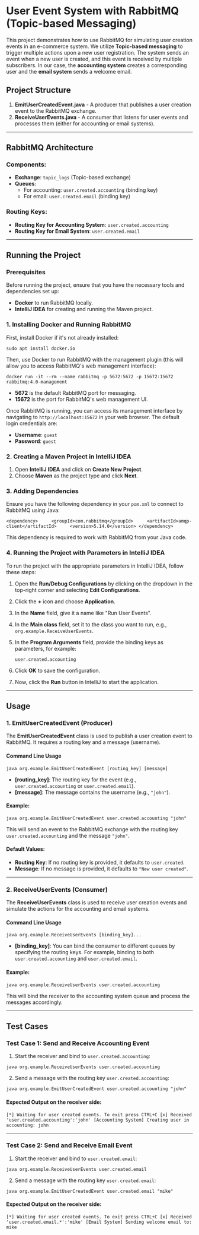 User Event System with RabbitMQ (Topic-based Messaging)
=======================================================

This project demonstrates how to use RabbitMQ for simulating user creation events in an e-commerce system. We utilize **Topic-based messaging** to trigger multiple actions upon a new user registration. The system sends an event when a new user is created, and this event is received by multiple subscribers. In our case, the **accounting system** creates a corresponding user and the **email system** sends a welcome email.

Project Structure
-----------------

1.  **EmitUserCreatedEvent.java** - A producer that publishes a user creation event to the RabbitMQ exchange.
2.  **ReceiveUserEvents.java** - A consumer that listens for user events and processes them (either for accounting or email systems).

* * * * *

RabbitMQ Architecture
---------------------

### Components:

-   **Exchange**: `topic_logs` (Topic-based exchange)
-   **Queues**:
    -   For accounting: `user.created.accounting` (binding key)
    -   For email: `user.created.email` (binding key)

### Routing Keys:

-   **Routing Key for Accounting System**: `user.created.accounting`
-   **Routing Key for Email System**: `user.created.email`

* * * * *

## Running the Project

### Prerequisites

Before running the project, ensure that you have the necessary tools and dependencies set up:

-   **Docker** to run RabbitMQ locally.
-   **IntelliJ IDEA** for creating and running the Maven project.

### 1\. Installing Docker and Running RabbitMQ

First, install Docker if it's not already installed:

`sudo apt install docker.io`

Then, use Docker to run RabbitMQ with the management plugin (this will allow you to access RabbitMQ's web management interface):

`docker run -it --rm --name rabbitmq -p 5672:5672 -p 15672:15672 rabbitmq:4.0-management`

-   **5672** is the default RabbitMQ port for messaging.
-   **15672** is the port for RabbitMQ's web management UI.

Once RabbitMQ is running, you can access its management interface by navigating to `http://localhost:15672` in your web browser. The default login credentials are:

-   **Username**: `guest`
-   **Password**: `guest`

### 2\. Creating a Maven Project in IntelliJ IDEA

1.  Open **IntelliJ IDEA** and click on **Create New Project**.
2.  Choose **Maven** as the project type and click **Next**.

### 3\. Adding Dependencies

Ensure you have the following dependency in your `pom.xml` to connect to RabbitMQ using Java:

`<dependency>     <groupId>com.rabbitmq</groupId>     <artifactId>amqp-client</artifactId>     <version>5.14.0</version> </dependency>`

This dependency is required to work with RabbitMQ from your Java code.

### 4\. Running the Project with Parameters in IntelliJ IDEA

To run the project with the appropriate parameters in IntelliJ IDEA, follow these steps:

1.  Open the **Run/Debug Configurations** by clicking on the dropdown in the top-right corner and selecting **Edit Configurations**.
2.  Click the **+** icon and choose **Application**.
3.  In the **Name** field, give it a name like "Run User Events".
4.  In the **Main class** field, set it to the class you want to run, e.g., `org.example.ReceiveUserEvents`.
5.  In the **Program Arguments** field, provide the binding keys as parameters, for example:

    `user.created.accounting`

6.  Click **OK** to save the configuration.
7.  Now, click the **Run** button in IntelliJ to start the application.

* * * * *

Usage
-----

### 1\. EmitUserCreatedEvent (Producer)

The **EmitUserCreatedEvent** class is used to publish a user creation event to RabbitMQ. It requires a routing key and a message (username).

#### Command Line Usage

`java org.example.EmitUserCreatedEvent [routing_key] [message]`

-   **[routing_key]**: The routing key for the event (e.g., `user.created.accounting` or `user.created.email`).
-   **[message]**: The message contains the username (e.g., `"john"`).

#### Example:

`java org.example.EmitUserCreatedEvent user.created.accounting "john"`

This will send an event to the RabbitMQ exchange with the routing key `user.created.accounting` and the message `"john"`.

#### Default Values:

-   **Routing Key**: If no routing key is provided, it defaults to `user.created`.
-   **Message**: If no message is provided, it defaults to `"New user created"`.

* * * * *

### 2\. ReceiveUserEvents (Consumer)

The **ReceiveUserEvents** class is used to receive user creation events and simulate the actions for the accounting and email systems.

#### Command Line Usage

`java org.example.ReceiveUserEvents [binding_key]...`

-   **[binding_key]**: You can bind the consumer to different queues by specifying the routing keys. For example, binding to both `user.created.accounting` and `user.created.email`.

#### Example:

`java org.example.ReceiveUserEvents user.created.accounting`

This will bind the receiver to the accounting system queue and process the messages accordingly.

* * * * *

Test Cases
----------

### Test Case 1: Send and Receive Accounting Event

1.  Start the receiver and bind to `user.created.accounting`:

`java org.example.ReceiveUserEvents user.created.accounting`

2.  Send a message with the routing key `user.created.accounting`:

`java org.example.EmitUserCreatedEvent user.created.accounting "john"`

#### Expected Output on the receiver side:

`[*] Waiting for user created events. To exit press CTRL+C
[x] Received 'user.created.accounting':'john'
[Accounting System] Creating user in accounting: john`

* * * * *

### Test Case 2: Send and Receive Email Event

1.  Start the receiver and bind to `user.created.email`:

`java org.example.ReceiveUserEvents user.created.email`

2.  Send a message with the routing key `user.created.email`:

`java org.example.EmitUserCreatedEvent user.created.email "mike"`

#### Expected Output on the receiver side:

`[*] Waiting for user created events. To exit press CTRL+C
[x] Received 'user.created.email.*':'mike'
[Email System] Sending welcome email to: mike`
